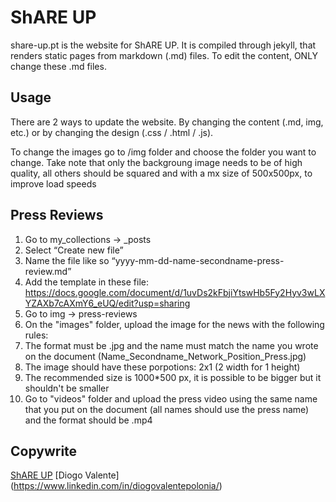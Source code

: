# ShARE UP

share-up.pt is the website for ShARE UP. It is compiled through jekyll, that renders static pages from markdown (.md) files. To edit the content, ONLY change these .md files.

## Usage
There are 2 ways to update the website. By changing the content (.md, img, etc.) or by changing the design (.css / .html / .js). 

To change the images go to /img folder and choose the folder you want to change. Take note that only the backgroung image needs to be of high quality, all others should be squared and with a mx size of 500x500px, to improve load speeds

## Press Reviews
1. Go to my_collections -> _posts 
2. Select “Create new file”
3. Name the file like so “yyyy-mm-dd-name-secondname-press-review.md”
4. Add the template in these file: https://docs.google.com/document/d/1uvDs2kFbjiYtswHb5Fy2Hyv3wLXYZAXb7cAXmY6_eUQ/edit?usp=sharing
5. Go to img -> press-reviews
6. On the "images" folder, upload the image for the news with the following rules:
  1. The format must be .jpg and the name must match the name you wrote on the document (Name_Secondname_Network_Position_Press.jpg)
  2. The image should have these porpotions: 2x1 (2 width for 1 height)
  3. The recommended size is 1000*500 px, it is possible to be bigger but it shouldn't be smaller
7. Go to "videos" folder and upload the press video using the same name that you put on the document (all names should use the press name) and the format should be .mp4


## Copywrite
[ShARE UP](https://share-up.pt)
[Diogo Valente] (https://www.linkedin.com/in/diogovalentepolonia/)
